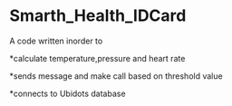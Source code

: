 # Smarth_Health_IDCard

A code written inorder to 

*calculate temperature,pressure and heart rate

*sends message and make call based on threshold value

*connects to Ubidots database
